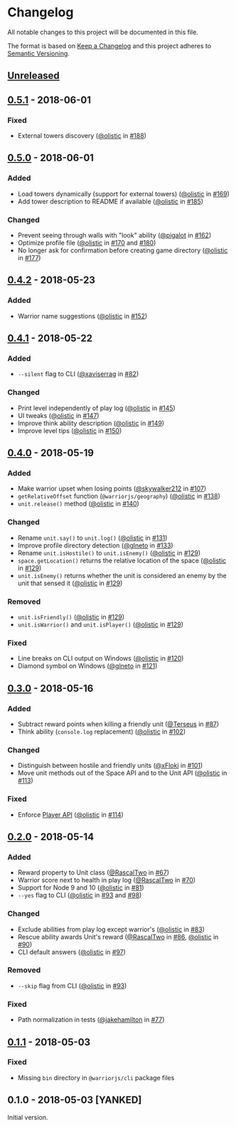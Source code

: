 # Changelog

All notable changes to this project will be documented in this file.

The format is based on [Keep a Changelog](https://keepachangelog.com/en/1.0.0/)
and this project adheres to
[Semantic Versioning](https://semver.org/spec/v2.0.0.html).

## [Unreleased]

## [0.5.1] - 2018-06-01

### Fixed

* External towers discovery ([@olistic][] in [#188][])

## [0.5.0] - 2018-06-01

### Added

* Load towers dynamically (support for external towers) ([@olistic][] in
  [#169][])
* Add tower description to README if available ([@olistic][] in [#185][])

### Changed

* Prevent seeing through walls with "look" ability ([@pigalot][] in [#162][])
* Optimize profile file ([@olistic][] in [#170][] and [#180][])
* No longer ask for confirmation before creating game directory ([@olistic][] in
  [#177][])

## [0.4.2] - 2018-05-23

### Added

* Warrior name suggestions ([@olistic][] in [#152][])

## [0.4.1] - 2018-05-22

### Added

* `--silent` flag to CLI ([@xaviserrag][] in [#82][])

### Changed

* Print level independently of play log ([@olistic][] in [#145][])
* UI tweaks ([@olistic][] in [#147][])
* Improve think ability description ([@olistic][] in [#149][])
* Improve level tips ([@olistic][] in [#150][])

## [0.4.0] - 2018-05-19

### Added

* Make warrior upset when losing points ([@skywalker212][] in [#107][])
* `getRelativeOffset` function (`@warriorjs/geography`) ([@olistic][] in
  [#138][])
* `unit.release()` method ([@olistic][] in [#140][])

### Changed

* Rename `unit.say()` to `unit.log()` ([@olistic][] in [#131][])
* Improve profile directory detection ([@glneto][] in [#133][])
* Rename `unit.isHostile()` to `unit.isEnemy()` ([@olistic][] in [#129][])
* `space.getLocation()` returns the relative location of the space ([@olistic][]
  in [#129][])
* `unit.isEnemy()` returns whether the unit is considered an enemy by the unit
  that sensed it ([@olistic][] in [#129][])

### Removed

* `unit.isFriendly()` ([@olistic][] in [#129][])
* `unit.isWarrior()` and `unit.isPlayer()` ([@olistic][] in [#129][])

### Fixed

* Line breaks on CLI output on Windows ([@olistic][] in [#120][])
* Diamond symbol on Windows ([@glneto][] in [#121][])

## [0.3.0] - 2018-05-16

### Added

* Subtract reward points when killing a friendly unit ([@Terseus][] in [#87][])
* Think ability (`console.log` replacement) ([@olistic][] in [#102][])

### Changed

* Distinguish between hostile and friendly units ([@xFloki][] in [#101][])
* Move unit methods out of the Space API and to the Unit API ([@olistic][] in
  [#113][])

### Fixed

* Enforce [Player API](https://warrior.js.org/docs/space-api) ([@olistic][] in
  [#114][])

## [0.2.0] - 2018-05-14

### Added

* Reward property to Unit class ([@RascalTwo][] in [#67][])
* Warrior score next to health in play log ([@RascalTwo][] in [#70][])
* Support for Node 9 and 10 ([@olistic][] in [#81][])
* `--yes` flag to CLI ([@olistic][] in [#93][] and [#98][])

### Changed

* Exclude abilities from play log except warrior's ([@olistic][] in [#83][])
* Rescue ability awards Unit's reward ([@RascalTwo][] in [#86][], [@olistic][]
  in [#90][])
* CLI default answers ([@olistic][] in [#97][])

### Removed

* `--skip` flag from CLI ([@olistic][] in [#93][])

### Fixed

* Path normalization in tests ([@jakehamilton][] in [#77][])

## [0.1.1] - 2018-05-03

### Fixed

* Missing `bin` directory in `@warriorjs/cli` package files

## 0.1.0 - 2018-05-03 [YANKED]

Initial version.

[unreleased]: https://github.com/olistic/warriorjs/compare/v0.5.1...HEAD
[0.5.1]: https://github.com/olistic/warriorjs/compare/v0.5.0...v0.5.1
[0.5.0]: https://github.com/olistic/warriorjs/compare/v0.4.2...v0.5.0
[0.4.2]: https://github.com/olistic/warriorjs/compare/v0.4.1...v0.4.2
[0.4.1]: https://github.com/olistic/warriorjs/compare/v0.4.0...v0.4.1
[0.4.0]: https://github.com/olistic/warriorjs/compare/v0.3.0...v0.4.0
[0.3.0]: https://github.com/olistic/warriorjs/compare/v0.2.0...v0.3.0
[0.2.0]: https://github.com/olistic/warriorjs/compare/v0.1.1...v0.2.0
[0.1.1]: https://github.com/olistic/warriorjs/compare/v0.1.0...v0.1.1
[@olistic]: https://github.com/olistic
[@rascaltwo]: https://github.com/RascalTwo
[@jakehamilton]: https://github.com/jakehamilton
[@terseus]: https://github.com/Terseus
[@xfloki]: https://github.com/xFloki
[@skywalker212]: https://github.com/skywalker212
[@glneto]: https://github.com/glneto
[@xaviserrag]: https://github.com/xaviserrag
[@pigalot]: https://github.com/pigalot
[#67]: https://github.com/olistic/warriorjs/pull/67
[#70]: https://github.com/olistic/warriorjs/pull/70
[#77]: https://github.com/olistic/warriorjs/pull/77
[#81]: https://github.com/olistic/warriorjs/pull/81
[#82]: https://github.com/olistic/warriorjs/pull/82
[#83]: https://github.com/olistic/warriorjs/pull/83
[#86]: https://github.com/olistic/warriorjs/pull/86
[#87]: https://github.com/olistic/warriorjs/pull/87
[#90]: https://github.com/olistic/warriorjs/pull/90
[#93]: https://github.com/olistic/warriorjs/pull/93
[#97]: https://github.com/olistic/warriorjs/pull/97
[#98]: https://github.com/olistic/warriorjs/pull/98
[#101]: https://github.com/olistic/warriorjs/pull/101
[#102]: https://github.com/olistic/warriorjs/pull/102
[#107]: https://github.com/olistic/warriorjs/pull/107
[#113]: https://github.com/olistic/warriorjs/pull/113
[#114]: https://github.com/olistic/warriorjs/pull/114
[#120]: https://github.com/olistic/warriorjs/pull/120
[#121]: https://github.com/olistic/warriorjs/pull/121
[#129]: https://github.com/olistic/warriorjs/pull/129
[#131]: https://github.com/olistic/warriorjs/pull/131
[#133]: https://github.com/olistic/warriorjs/pull/133
[#138]: https://github.com/olistic/warriorjs/pull/138
[#140]: https://github.com/olistic/warriorjs/pull/140
[#145]: https://github.com/olistic/warriorjs/pull/145
[#147]: https://github.com/olistic/warriorjs/pull/147
[#149]: https://github.com/olistic/warriorjs/pull/149
[#150]: https://github.com/olistic/warriorjs/pull/150
[#152]: https://github.com/olistic/warriorjs/pull/152
[#162]: https://github.com/olistic/warriorjs/pull/162
[#169]: https://github.com/olistic/warriorjs/pull/169
[#170]: https://github.com/olistic/warriorjs/pull/170
[#177]: https://github.com/olistic/warriorjs/pull/177
[#180]: https://github.com/olistic/warriorjs/pull/180
[#185]: https://github.com/olistic/warriorjs/pull/185
[#188]: https://github.com/olistic/warriorjs/pull/188
